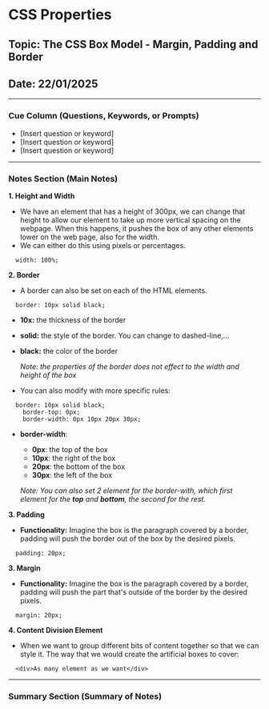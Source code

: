# CSS Properties

## Topic: The CSS Box Model - Margin, Padding and Border

## Date: 22/01/2025 

---

### Cue Column (Questions, Keywords, or Prompts)

- [Insert question or keyword]
- [Insert question or keyword]
- [Insert question or keyword]

---

### Notes Section (Main Notes)

**1. Height and Width**

- We have an element that has a height of 300px, we can change that height to allow our element
to take up more vertical spacing on the webpage. When this happens, it pushes the box of any other elements lower
on the web page, also for the width.
- We can either do this using pixels or percentages.

```
  width: 100%;
```

**2. Border**

- A border can also be set on each of the HTML elements.
```
  border: 10px solid black;
```
- **10x:** the thickness of the border
- **solid:** the style of the border. You can change to dashed-line,...
- **black:** the color of the border

  *Note: the properties of the border does not effect to the width and height of the box*
- You can also modify with more specific rules:
```
  border: 10px solid black;
    border-top: 0px;
    border-width: 0px 10px 20px 30px;
```
- **border-width**:
  - **0px**: the top of the box
  - **10px**: the right of the box
  - **20px**: the bottom of the box
  - **30px**: the left of the box
  
  *Note: You can also set 2 element for the border-with, which first element for the **top** and **bottom**, the second for the rest.*

**3. Padding**
- **Functionality:** Imagine the box is the paragraph covered by a border, padding will push the border out of the box by the desired pixels.

```
  padding: 20px;
```
**3. Margin**
- **Functionality:** Imagine the box is the paragraph covered by a border, padding will push the part that's outside of the border by the desired pixels.

```
  margin: 20px;
```
**4. Content Division Element**

- When we want to group different bits of content together so that we can style it. The way that we would create the artificial boxes to cover:
```
  <div>As many element as we want</div>
```
---

### Summary Section (Summary of Notes)

